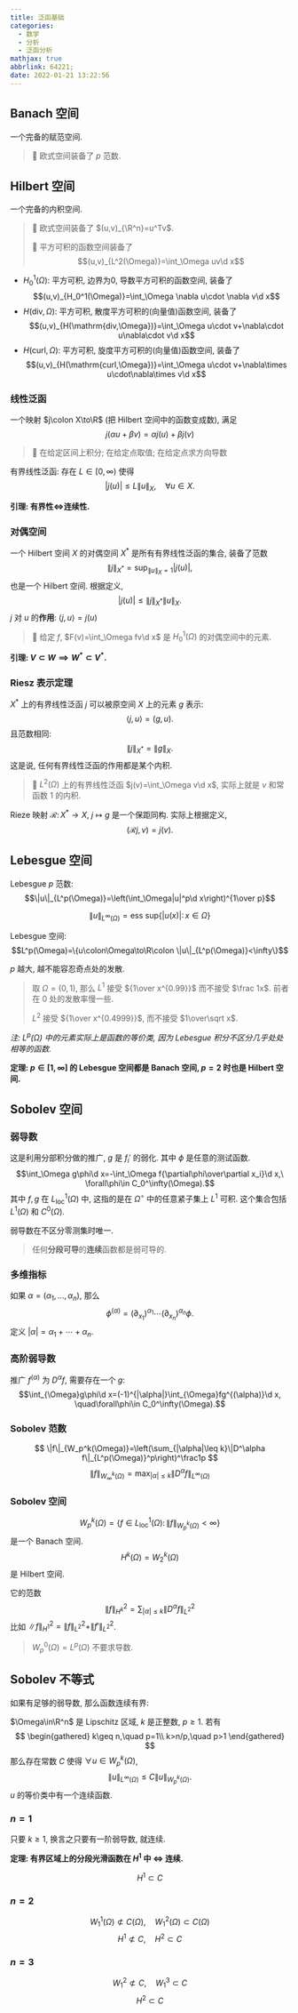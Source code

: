 ```yaml
---
title: 泛函基础
categories:
  - 数学
  - 分析
  - 泛函分析
mathjax: true
abbrlink: 64221;
date: 2022-01-21 13:22:56
---
```

## Banach 空间
一个完备的赋范空间.

> 🌰 欧式空间装备了 $p$ 范数.

<!--more-->

## Hilbert 空间
一个完备的内积空间.

> 🌰 欧式空间装备了 $(u,v)_{\R^n}=u^Tv$.
> 
> 🌰 平方可积的函数空间装备了$$(u,v)_{L^2(\Omega)}=\int_\Omega uv\d x$$

- $H_0^1(\Omega)$: 平方可积, 边界为0, 导数平方可积的函数空间, 装备了 $$(u,v)_{H_0^1(\Omega)}=\int_\Omega \nabla u\cdot \nabla v\d x$$
- $H(\mathrm{div}, \Omega)$: 平方可积, 散度平方可积的(向量值)函数空间, 装备了 $$(u,v)_{H(\mathrm{div,\Omega})}=\int_\Omega u\cdot v+\nabla\cdot u\nabla\cdot v\d x$$
- $H(\mathrm{curl}, \Omega)$: 平方可积, 旋度平方可积的(向量值)函数空间, 装备了 $$(u,v)_{H(\mathrm{curl,\Omega})}=\int_\Omega u\cdot v+\nabla\times u\cdot\nabla\times v\d x$$

### 线性泛函
一个映射 $j\colon X\to\R$ (把 Hilbert 空间中的函数变成数), 满足 $$j(\alpha u+\beta v)=\alpha j(u)+\beta j(v)$$

> 🌰 在给定区间上积分; 在给定点取值; 在给定点求方向导数

有界线性泛函: 存在 $L\in[0,\infty)$ 使得 $$|j(u)|\leq L\|u\|_X,\quad\forall u\in X.$$

**引理: 有界性$\iff$连续性.**

### 对偶空间
一个 Hilbert 空间 $X$ 的对偶空间 $X^*$ 是所有有界线性泛函的集合, 装备了范数$$\|j\|_{X^*}=\sup_{\|u\|_X=1}|j(u)|,$$ 也是一个 Hilbert 空间.
根据定义,
$$
|j(u)|\leq \|j\|_{X^*}\|u\|_X.
$$
$j$ 对 $u$ 的**作用**: $\langle j,u\rangle=j(u)$

> 🌰 给定 $f$, $F(v)=\int_\Omega fv\d x$ 是 $H_0^1(\Omega)$ 的对偶空间中的元素.

**引理: $V\subset W\implies W^*\subset V^*$.**

### Riesz 表示定理
$X^*$ 上的有界线性泛函 $j$ 可以被原空间 $X$ 上的元素 $g$ 表示: $$\langle j,u\rangle=(g,u).$$
且范数相同:$$\|j\|_{X^*}=\|g\|_X.$$
这是说, 任何有界线性泛函的作用都是某个内积.

> 🌰 $L^2(\Omega)$ 上的有界线性泛函 $j(v)=\int_\Omega v\d x$, 实际上就是 $v$ 和常函数 $1$ 的内积.

Rieze 映射 $\mathcal{R}\colon X^*\to X$, $j\mapsto g$ 是一个保距同构. 实际上根据定义,
$$
(\mathcal{R}j,v)=j(v).
$$

## Lebesgue 空间
Lebesgue $p$ 范数: $$\|u\|_{L^p(\Omega)}=\left(\int_\Omega|u|^p\d x\right)^{1\over p}$$

$$\|u\|_{L^\infty(\Omega)}=\mathrm{ess\ sup}\{|u(x)|\colon x\in\Omega\}$$

Lebesgue 空间: $$L^p(\Omega)=\{u\colon\Omega\to\R\colon \|u\|_{L^p(\Omega)}<\infty\}$$

$p$ 越大, 越不能容忍奇点处的发散.

> 取 $\Omega=(0,1)$, 那么 $L^1$ 接受 ${1\over x^{0.99}}$ 而不接受 $\frac 1x$. 前者在 0 处的发散率慢一些.
> 
> $L^2$ 接受 ${1\over x^{0.4999}}$, 而不接受 $1\over\sqrt x$.

*注: $L^p(\Omega)$ 中的元素实际上是函数的等价类, 因为 Lebesgue 积分不区分几乎处处相等的函数.*

**定理: $p\in[1,\infty]$ 的 Lebesgue 空间都是 Banach 空间, $p=2$ 时也是 Hilbert 空间.**

## Sobolev 空间
### 弱导数
这是利用分部积分做的推广, $g$ 是 $f_i'$ 的弱化. 其中 $\phi$ 是任意的测试函数.
$$\int_\Omega g\phi\d x=-\int_\Omega f{\partial\phi\over\partial x_i}\d x,\ \forall\phi\in C_0^\infty(\Omega).$$
其中 $f,g$ 在 $L_{\text{loc}}^1(\Omega)$ 中, 这指的是在 $\Omega^\circ$ 中的任意紧子集上 $L^1$ 可积. 这个集合包括 $L^1(\Omega)$ 和 $C^0(\Omega)$.

弱导数在不区分零测集时唯一.

> 任何**分段可导**的**连续**函数都是弱可导的.

### 多维指标
如果 $\alpha=(\alpha_1,\ldots,\alpha_n)$, 那么 $$\phi^{(\alpha)}=\left(\partial_{x_1}\right)^{\alpha_1}\cdots(\partial_{x_n})^{\alpha_n}\phi.$$
定义 $|\alpha|=\alpha_1+\cdots+\alpha_n$.

### 高阶弱导数
推广 $f^{(\alpha)}$ 为 $D^\alpha f$, 需要存在一个 $g$:
$$\int_{\Omega}g\phi\d x=(-1)^{|\alpha|}\int_{\Omega}fg^{(\alpha)}\d x, \quad\forall\phi\in C_0^\infty(\Omega).$$

### Sobolev 范数
$$
\|f\|_{W_p^k(\Omega)}=\left(\sum_{|\alpha|\leq k}\|D^\alpha f\|_{L^p(\Omega)}^p\right)^\frac1p
$$
$$
\|f\|_{W_\infty^k(\Omega)}=\max_{|\alpha|\leq k}\|D^\alpha f\|_{L^\infty(\Omega)}
$$

### Sobolev 空间
$$W_p^k(\Omega)=\{f\in L_{\text{loc}}^1(\Omega)\colon \|f\|_{W_p^k(\Omega)}<\infty\}$$
是一个 Banach 空间.
$$H^k(\Omega)=W_2^k(\Omega)$$ 是 Hilbert 空间.

它的范数
$$
\|f\|_{H^k}^2=\sum_{|\alpha|\leq k}\|D^\alpha f\|_{L^2}^2
$$
比如 $\|f\|_{H^1}^2=\|f\|_{L^2}^2+\|f'\|_{L^2}^2$.

> $W_p^0(\Omega)=L^p(\Omega)$ 不要求导数.

## Sobolev 不等式
如果有足够的弱导数, 那么函数连续有界:

$\Omega\in\R^n$ 是 Lipschitz 区域, $k$ 是正整数, $p\geq1$. 若有
$$
\begin{gathered}
k\geq n,\quad p=1\\
k>n/p,\quad p>1
\end{gathered}
$$
那么存在常数 $C$ 使得 $\forall u\in W_p^k(\Omega)$,
$$
\|u\|_{L^\infty(\Omega)}\leq C\|u\|_{W_p^k(\Omega)}.
$$
$u$ 的等价类中有一个连续函数.

### $n=1$
只要 $k\geq1$, 换言之只要有一阶弱导数, 就连续.

**定理: 有界区域上的分段光滑函数在 $H^1$ 中 $\iff$ 连续.**

$$H^1\subset C$$

### $n=2$
$$
W_1^1(\Omega)\not\subset C(\Omega),\quad W_1^2(\Omega)\subset C(\Omega)
$$
$$
H^1\not\subset C,\quad H^2\subset C
$$

### $n=3$
$$
W_1^2\not\subset C,\quad W_1^3\subset C
$$
$$
H^2\subset C
$$
